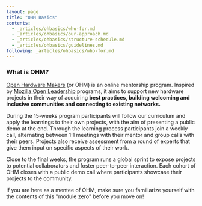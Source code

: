 ```yaml
---
layout: page
title: "OHM Basics"
contents:
  - _articles/ohbasics/who-for.md
  - _articles/ohbasics/our-approach.md
  - _articles/ohbasics/structure-schedule.md
  - _articles/ohbasics/guidelines.md
following: _articles/ohbasics/who-for.md
---
```


### What is OHM?

[Open Hardware Makers](http://openhardware.space) (or OHM) is an online mentorship program. Inspired by [Mozilla Open Leadership](https://foundation.mozilla.org/en/initiatives/open-leadership-events/vault/open-leaders/) programs, it aims to support new hardware projects in their way of acquiring **best practices, building welcoming and inclusive communities and connecting to existing networks.**

During the 15-weeks program participants will follow our curriculum and apply the learnings to their own projects, with the aim of presenting a public demo at the end. Through the learning process participants join a weekly call, alternating between 1:1 meetings with their mentor and group calls with their peers. Projects also receive assessment from a round of experts that give them input on specific aspects of their work.

Close to the final weeks, the program runs a global sprint to expose projects to potential collaborators and foster peer-to-peer interaction. Each cohort of OHM closes with a public demo call where participants showcase their projects to the community.

If you are here as a mentee of OHM, make sure you familiarize yourself with the contents of this "module zero" before you move on!


